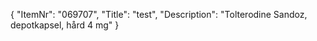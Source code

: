 {
  "ItemNr": "069707",
  "Title": "test",
  "Description": "Tolterodine Sandoz, depotkapsel, hård 4 mg"
}